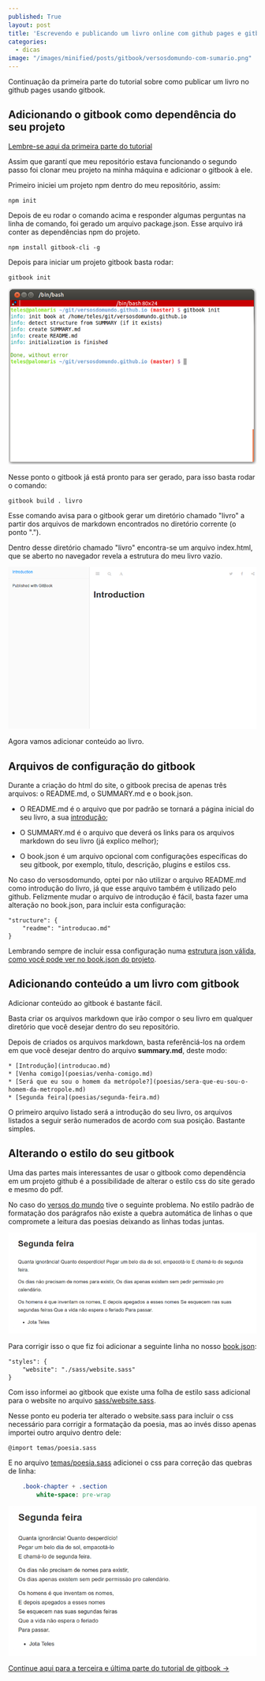 ```yaml
---
published: True
layout: post
title: 'Escrevendo e publicando um livro online com github pages e gitbook. Parte 2 - Adicionando conteúdo e alterando estilos'
categories: 
  - dicas
image: "/images/minified/posts/gitbook/versosdomundo-com-sumario.png"
---
```


Continuação da primeira parte do tutorial sobre como publicar um livro no github pages usando gitbook.

## Adicionando o gitbook como dependência do seu projeto

[Lembre-se aqui da primeira parte do tutorial](dicas/2016/01/17/escrevendo-e-publicando-um-livro-online-com-github-pages-e-gitbook-parte1.html)

Assim que garantí que meu repositório estava funcionando o segundo passo foi clonar meu projeto na minha máquina e adicionar o gitbook à ele.

Primeiro iniciei um projeto npm dentro do meu repositório, assim:

	npm init

Depois de eu rodar o comando acima e responder algumas perguntas na linha de comando, foi gerado um arquivo package.json. Esse arquivo irá conter as dependências npm do projeto.

	npm install gitbook-cli -g

Depois para iniciar um projeto gitbook basta rodar:

	gitbook init

![Saída do comando gitbook init](/images/minified/posts/gitbook/screenshot-gitbook-1.png)

Nesse ponto o gitbook já está pronto para ser gerado, para isso basta rodar o comando:

	gitbook build . livro

Esse comando avisa para o gitbook gerar um diretório chamado "livro" a partir dos arquivos de markdown encontrados no diretório corrente (o ponto ".").

Dentro desse diretório chamado "livro" encontra-se um arquivo index.html, que se aberto no navegador revela a estrutura do meu livro vazio.

![Introdução básica criada pelo gitbook](/images/minified/posts/gitbook/gitbook-introducao.png)

Agora vamos adicionar conteúdo ao livro.

## Arquivos de configuração do gitbook

Durante a criação do html do site, o gitbook precisa de apenas três arquivos: o README.md, o SUMMARY.md e o book.json.

* O README.md é o arquivo que por padrão se tornará a página inicial do seu livro, a sua [introdução](http://versosdomundo.com.br/livro/index.html);

* O SUMMARY.md é o arquivo que deverá os links para os arquivos markdown do seu livro (já explico melhor);

* O book.json é um arquivo opcional com configurações específicas do seu gitbook, por exemplo, título, descrição, plugins e estilos css.

No caso do versosdomundo, optei por não utilizar o arquivo README.md como introdução do livro, já que esse arquivo também é utilizado pelo github. 
Felizmente mudar o arquivo de introdução é fácil, basta fazer uma alteração no book.json, para incluir esta configuração:

    "structure": {
        "readme": "introducao.md"
    }

Lembrando sempre de incluir essa configuração numa [estrutura json válida, como você pode ver no book.json do projeto](https://github.com/versosdomundo/versosdomundo.github.io/blob/master/book.json).

## Adicionando conteúdo a um livro com gitbook

Adicionar conteúdo ao gitbook é bastante fácil.

Basta criar os arquivos markdown que irão compor o seu livro em qualquer diretório que você desejar dentro do seu repositório.

Depois de criados os arquivos markdown, basta referênciá-los na ordem em que você desejar dentro do arquivo **summary.md**, deste modo:

	* [Introdução](introducao.md)
	* [Venha comigo](poesias/venha-comigo.md)
	* [Será que eu sou o homem da metrópole?](poesias/sera-que-eu-sou-o-homem-da-metropole.md)
	* [Segunda feira](poesias/segunda-feira.md)

O primeiro arquivo listado será a introdução do seu livro, os arquivos listados a seguir serão numerados de acordo com sua posição. Bastante simples.

## Alterando o estilo do seu gitbook

Uma das partes mais interessantes de usar o gitbook como dependência em um projeto github é a possibilidade de alterar o estilo css do site gerado e mesmo do pdf.

No caso do [versos do mundo](http://www.versosdomundo.com.br/livro) tive o seguinte problema. No estilo padrão de formatação dos parágrafos não existe a quebra automática de linhas o que compromete a leitura das poesias deixando as linhas todas juntas.

![Poesia sem quebra de linha](/images/minified/posts/gitbook/poesia-segunda-feira-sem-quebra.png)

Para corrigir isso o que fiz foi adicionar a seguinte linha no nosso [book.json](https://github.com/versosdomundo/versosdomundo.github.io/blob/master/book.json):

    "styles": {
        "website": "./sass/website.sass"
    }

Com isso informei ao gitbook que existe uma folha de estilo sass adicional para o website no arquivo [sass/website.sass](https://github.com/versosdomundo/versosdomundo.github.io/blob/master/sass/website.sass).

Nesse ponto eu poderia ter alterado o website.sass para incluir o css necessário para corrigir a formatação da poesia, mas ao invés disso apenas importei outro arquivo dentro dele:

	@import temas/poesia.sass

E no arquivo [temas/poesia.sass](https://github.com/versosdomundo/versosdomundo.github.io/blob/master/sass/temas/_poesia.sass) adicionei o css para correção das quebras de linha:

```sass
	.book-chapter + .section
		white-space: pre-wrap
```

![Poesia com quebra de linha](/images/minified/posts/gitbook/poesia-segunda-feira-com-quebra.png)

[Continue aqui para a terceira e última parte do tutorial de gitbook ->](/dicas/2016/01/17/escrevendo-e-publicando-um-livro-online-com-github-pages-e-gitbook-parte3.html)